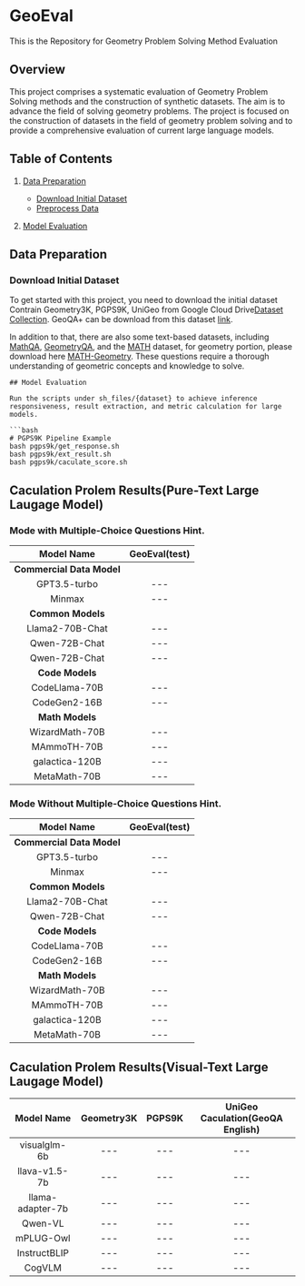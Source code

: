 # GeoEval
This is the Repository for Geometry Problem Solving Method Evaluation



## Overview

This project comprises a systematic evaluation of Geometry Problem Solving methods and the construction of synthetic datasets. The aim is to advance the field of solving geometry problems. The project is focused on the construction of datasets in the field of geometry problem solving and to provide a comprehensive evaluation of current large language models.

## Table of Contents

1. [Data Preparation](#data-preparation)
   - [Download Initial Dataset](#download-initial-dataset)
   - [Preprocess Data](#preprocess-data)
   
2. [Model Evaluation](#model-evaluation)


## Data Preparation

### Download Initial Dataset

To get started with this project, you need to download the initial dataset Contrain Geometry3K, PGPS9K, UniGeo from Google Cloud Drive[Dataset Collection](https://drive.google.com/file/d/13xWRtt_C4jpA3F8NZ3deR089I3s17_WK/view?usp=drive_link). GeoQA+ can be download from this dataset [link](https://drive.google.com/file/d/1KL4_wIzr3p8XSKMkkLgYcYwCbb0TzZ9O/view?usp=drive_link).  

In addition to that, there are also some text-based datasets, including [MathQA](https://drive.google.com/file/d/11E3ALsQxEtOPVtjKxrAwN99MIhtWl4No/view?usp=drive_link), [GeometryQA](https://github.com/DoubleBite/Sequence-to-General-tree/blob/master/data/geometryQA/geometry1398.json), and the [MATH](https://drive.google.com/file/d/1t4X03JIVXl6X_GNXl8R70W_rExJ_m_xD/view?usp=sharing) dataset, for geometry portion, please download here [MATH-Geometry](https://drive.google.com/file/d/1NaSMxlHM7zyBxW7cHV8ZSXeWLeDEpTIG/view?usp=sharing). These questions require a thorough understanding of geometric concepts and knowledge to solve.

```
## Model Evaluation

Run the scripts under sh_files/{dataset} to achieve inference responsiveness, result extraction, and metric calculation for large models.

```bash
# PGPS9K Pipeline Example
bash pgps9k/get_response.sh
bash pgps9k/ext_result.sh
bash pgps9k/caculate_score.sh
```

## Caculation Prolem Results(Pure-Text Large Laugage Model)

### Mode with Multiple-Choice Questions Hint.
| Model Name             | GeoEval(test) |
|:----------------------:|:----------:|
| **Commercial Data Model**|            |
| GPT3.5-turbo           | ---        | 
| Minmax                 | ---        |  
| **Common Models**      |            |
| Llama2-70B-Chat        | ---        | 
| Qwen-72B-Chat          | ---        | 
| Qwen-72B-Chat          | ---        | 
| **Code Models**        |            |  
| CodeLlama-70B          | ---        |
| CodeGen2-16B           | ---        | 
| **Math Models**        |            |
| WizardMath-70B         | ---        | 
| MAmmoTH-70B            | ---        | 
| galactica-120B         | ---        | 
| MetaMath-70B           | ---        | 



### Mode Without Multiple-Choice Questions Hint.
| Model Name             | GeoEval(test) |
|:----------------------:|:----------:|
| **Commercial Data Model**|            |
| GPT3.5-turbo           | ---        | 
| Minmax                 | ---        |  
| **Common Models**      |            |
| Llama2-70B-Chat        | ---        | 
| Qwen-72B-Chat          | ---        | 
| **Code Models**        |            |  
| CodeLlama-70B          | ---        |
| CodeGen2-16B           | ---        | 
| **Math Models**        |            |
| WizardMath-70B         | ---        | 
| MAmmoTH-70B            | ---        | 
| galactica-120B         | ---        | 
| MetaMath-70B           | ---        |  


## Caculation Prolem Results(Visual-Text Large Laugage Model)
| Model Name          | Geometry3K | PGPS9K | UniGeo Caculation(GeoQA English) |
|:-------------------:|:----------:|:------:|:-------------------------------:|
| visualglm-6b        | ---        | ---    | ---                             |
| llava-v1.5-7b       | ---        | ---    | ---                             |
| llama-adapter-7b    | ---        | ---    | ---                             |
| Qwen-VL             | ---        | ---    | ---                             |
| mPLUG-Owl           | ---        | ---    | ---                             |
| InstructBLIP        | ---        | ---    | ---                             |
| CogVLM              | ---        | ---    | ---                             |






